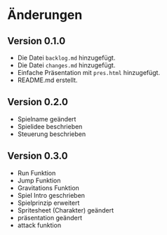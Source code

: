 # Änderungen

## Version 0.1.0

- Die Datei `backlog.md` hinzugefügt.
- Die Datei `changes.md` hinzugefügt.
- Einfache Präsentation mit `pres.html` hinzugefügt.
- README.md erstellt.

## Version 0.2.0

- Spielname geändert
- Spielidee beschrieben
- Steuerung beschrieben

## Version 0.3.0

- Run Funktion
- Jump Funktion
- Gravitations Funktion
- Spiel Intro geschrieben
- Spielprinzip erweitert
- Spritesheet (Charakter) geändert
- präsentation geändert
- attack funktion
